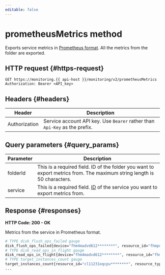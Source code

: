 ```yaml
---
editable: false
---
```


# prometheusMetrics method
Exports service metrics in [Prometheus format](https://prometheus.io/docs/instrumenting/exposition_formats/). All the metrics from the folder are exported.

## HTTP request {#https-request}
```
GET https://monitoring.{{ api-host }}/monitoring/v2/prometheusMetrics
Authorization: Bearer <API_key>
```

## Headers {#headers}
| Header | Description |
--- | ---
| Authorization | Service account API key. Use `Bearer` rather than `Api-Key` as the prefix. |

## Query parameters {#query_params}

| Parameter | Description |
--- | ---
| folderId | This is a required field. ID of the folder you want to export metrics from. The maximum string length is 50 characters. |
| service | This is a required field. [ID](../../operations/metric/prometheusExport.md) of the service you want to export metrics from. |

## Response {#responses}
**HTTP Code: 200 - OK**

Metrics from the service in Prometheus format.

```bash
# TYPE disk_flush_ops_failed gauge
disk_flush_ops_failed{device="fhm4madvd612********", resource_id="fhmpnl2v1rsj********", resource_type="vm"} 0.0
# TYPE disk_read_ops_in_flight gauge
disk_read_ops_in_flight{device="fhm4madvd612********", resource_id="fhmpnl2v1rsj********", resource_type="vm"} 0.0
# TYPE target_instances_count gauge
target_instances_count{resource_id="cl11231oqcpu********", resource_type="instance_group"} 1.0
...
```

